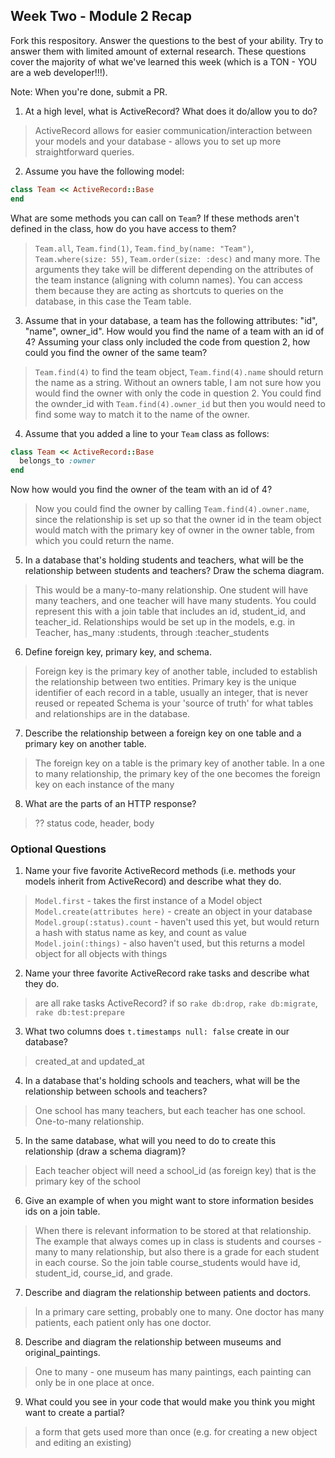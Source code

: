 ## Week Two - Module 2 Recap

Fork this respository. Answer the questions to the best of your ability. Try to answer them with limited amount of external research. These questions cover the majority of what we've learned this week (which is a TON - YOU are a web developer!!!). 

Note: When you're done, submit a PR.

1. At a high level, what is ActiveRecord? What does it do/allow you to do?
> ActiveRecord allows for easier communication/interaction between your models and your database - allows you to set up more straightforward queries.
2. Assume you have the following model:

```ruby
class Team << ActiveRecord::Base
end
```

What are some methods you can call on `Team`? If these methods aren't defined in the class, how do you have access to them?
>`Team.all`, `Team.find(1)`, `Team.find_by(name: "Team")`, `Team.where(size: 55)`, `Team.order(size: :desc)` and many more. The arguments they take will be different depending on the attributes of the team instance (aligning with column names). You can access them because they are acting as shortcuts to queries on the database, in this case the Team table.

3. Assume that in your database, a team has the following attributes: "id", "name", owner_id". How would you find the name of a team with an id of 4? Assuming your class only included the code from question 2, how could you find the owner of the same team?
>`Team.find(4)` to find the team object, `Team.find(4).name` should return the name as a string. Without an owners table, I am not sure how you would find the owner with only the code in question 2. You could find the ownder_id with `Team.find(4).owner_id` but then you would need to find some way to match it to the name of the owner.

4. Assume that you added a line to your `Team` class as follows:

```ruby
class Team << ActiveRecord::Base
  belongs_to :owner
end
```

Now how would you find the owner of the team with an id of 4?
>Now you could find the owner by calling `Team.find(4).owner.name`, since the relationship is set up so that the owner id in the team object would match with the primary key of owner in the owner table, from which you could return the name.

5. In a database that's holding students and teachers, what will be the relationship between students and teachers? Draw the schema diagram.
>This would be a many-to-many relationship. One student will have many teachers, and one teacher will have many students. You could represent this with a join table that includes an id, student_id, and teacher_id. Relationships would be set up in the models, e.g. in Teacher, has_many :students, through :teacher_students
6. Define foreign key, primary key, and schema.
>Foreign key is the primary key of another table, included to establish the relationship between two entities.
>Primary key is the unique identifier of each record in a table, usually an integer, that is never reused or repeated
>Schema is your 'source of truth' for what tables and relationships are in the database.
7. Describe the relationship between a foreign key on one table and a primary key on another table.
>The foreign key on a table is the primary key of another table. In a one to many relationship, the primary key of the one becomes the foreign key on each instance of the many
8. What are the parts of an HTTP response?
>?? status code, header, body


### Optional Questions

1. Name your five favorite ActiveRecord methods (i.e. methods your models inherit from ActiveRecord) and describe what they do.
>`Model.first` - takes the first instance of a Model object
>`Model.create(attributes here)` - create an object in your database
>`Model.group(:status).count` - haven't used this yet, but would return a hash with status name as key, and count as value
>`Model.join(:things)` - also haven't used, but this returns a model object for all objects with things
2. Name your three favorite ActiveRecord rake tasks and describe what they do.
>are all rake tasks ActiveRecord? if so `rake db:drop`, `rake db:migrate`, `rake db:test:prepare`
3. What two columns does `t.timestamps null: false` create in our database?
>created_at and updated_at
4. In a database that's holding schools and teachers, what will be the relationship between schools and teachers?
>One school has many teachers, but each teacher has one school. One-to-many relationship.
5. In the same database, what will you need to do to create this relationship (draw a schema diagram)?
>Each teacher object will need a school_id (as foreign key) that is the primary key of the school
6. Give an example of when you might want to store information besides ids on a join table.
>When there is relevant information to be stored at that relationship. The example that always comes up in class is students and courses - many to many relationship, but also there is a grade for each student in each course. So the join table course_students would have id, student_id, course_id, and grade.
7. Describe and diagram the relationship between patients and doctors.
>In a primary care setting, probably one to many. One doctor has many patients, each patient only has one doctor.
8. Describe and diagram the relationship between museums and original_paintings.
>One to many - one museum has many paintings, each painting can only be in one place at once.
9. What could you see in your code that would make you think you might want to create a partial?
>a form that gets used more than once (e.g. for creating a new object and editing an existing)
